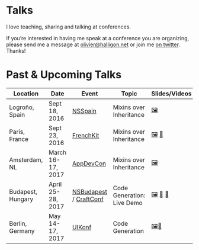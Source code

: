 # Talks

I love teaching, sharing and talking at conferences.

If you’re interested in having me speak at a conference you are organizing, please send me a message at <olivier@halligon.net> or join me [on twitter](https://twitter.com/aligatr). Thanks!

# Past & Upcoming Talks

| Location          | Date              | Event                              | Topic                       | Slides/Videos     |
|-------------------|-------------------|------------------------------------|-----------------------------|-------------------|
| Logroño, Spain    | Sept 18, 2016     | [NSSpain][1e]                      | Mixins over Inheritance     | [🖼][1s]          |
| Paris, France     | Sept 23, 2016     | [FrenchKit][2e]                    | Mixins over Inheritance     | [🖼][2s] [🎥][2v] |
| Amsterdam, NL     | March 16-17, 2017 | [AppDevCon][3e]                    | Mixins over Inheritance     | [🖼][3s]          |
| Budapest, Hungary | April 25-28, 2017 | [NSBudapest][4e] / [CraftConf][4f] | Code Generation: Live Demo  | [🖼][4s] [🎥][4v] [📑][4c] |
| Berlin, Germany   | May 14-17, 2017   | [UIKonf][5e]                       | Code Generation  | [🖼][5s][📑][5c] |

[1e]: http://2016.nsspain.com
[1s]: https://speakerdeck.com/alisoftware/mixins-over-inheritance

[2e]: http://frenchkit.fr
[2s]: https://speakerdeck.com/alisoftware/mixins-over-inheritance-frenchkit-16
[2v]: https://youtu.be/BSn4jlunn4I

[3e]: http://appdevcon.nl
[3s]: https://speakerdeck.com/alisoftware/mixins-over-inheritance-appdevcon-17

[4e]: https://www.meetup.com/NSBudapest/events/238405994/
[4f]: https://craft-conf.com
[4s]: https://speakerdeck.com/alisoftware/code-generation-in-swift-live-demo-nsbudapest-04-dot-2017
[4v]: http://www.ustream.tv/recorded/103135632
[4c]: https://github.com/AliSoftware/CodeGenDemo

[5e]: http://www.uikonf.com
[5s]: https://speakerdeck.com/alisoftware/code-generation-in-swift-uikonf-17
[5c]: https://gist.github.com/AliSoftware/c2e1bf8c7fb0f5e742609c9516780123

